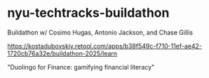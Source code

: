 # nyu-techtracks-buildathon
Buildathon w/ Cosimo Hugas, Antonio Jackson, and Chase Gillis

https://kostadubovskiy.retool.com/apps/b38f549c-f710-11ef-ae42-1720cb76a32e/buildathon-2025/learn

"Duolingo for Finance: gamifying financial literacy"
